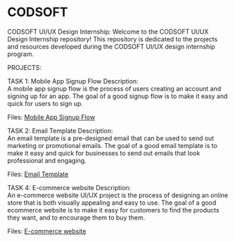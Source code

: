 # CODSOFT
CODSOFT UI/UX Design Internship:
Welcome to the CODSOFT UI/UX Design Internship repository! This repository is dedicated to the projects and resources developed during the CODSOFT UI/UX design internship program.

PROJECTS:


TASK 1:  Mobile App Signup Flow
Description:  
A mobile app signup flow is the process of users creating an account and signing up for an
app. The goal of a good signup flow is to make it easy and quick for users to sign up.

Files: [ Mobile App Signup Flow ](https://www.figma.com/design/NWaB2rkVlMhpgy3X2sGYp4/Sign-Up-Page?node-id=0-1&t=XSuySXPyvn0GQATR-0)


TASK 2:  Email Template
Description:  
An email template is a pre-designed email that can be used to send out marketing or promotional emails. The goal of a good email template is to make it easy and quick for businesses to send out emails that look professional and engaging.

Files: [  Email Template ](https://www.figma.com/design/BIU08TrdGb71GjJLc6fzAh/Email-Template?t=XSuySXPyvn0GQATR-0)


TASK 4:  E-commerce website
Description:  
An e-commerce website UI/UX project is the process of designing an online store that is both visually appealing and easy to use. The goal of a good ecommerce website is to make it easy for customers to find the products they want, and to encourage them to buy them.

Files: [  E-commerce website ](https://www.figma.com/design/boOMp9gX3xuVzmcEArey6s/Fashionista?t=XSuySXPyvn0GQATR-0)
